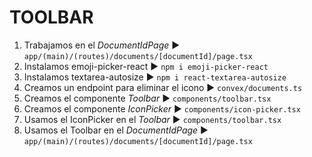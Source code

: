 # TOOLBAR
1. Trabajamos en el *DocumentIdPage* ► `app/(main)/(routes)/documents/[documentId]/page.tsx`
2. Instalamos emoji-picker-react ► `npm i emoji-picker-react`
3. Instalamos textarea-autosize ► `npm i react-textarea-autosize`
4. Creamos un endpoint para eliminar el icono ► `convex/documents.ts`
5. Creamos el componente *Toolbar* ► `components/toolbar.tsx`
6. Creamos el componente *IconPicker* ► `components/icon-picker.tsx`
7. Usamos el IconPicker en el *Toolbar* ► `components/toolbar.tsx`
8. Usamos el Toolbar en el *DocumentIdPage* ► `app/(main)/(routes)/documents/[documentId]/page.tsx`
   